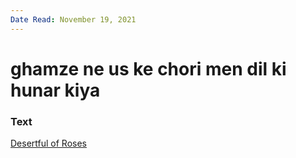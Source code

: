 ```yaml
---
Date Read: November 19, 2021
---
```


# ghamze ne us ke chori men dil ki hunar kiya

### Text
[Desertful of Roses](http://www.columbia.edu/itc/mealac/pritchett/00garden/00c/0074/index_0074.html)

